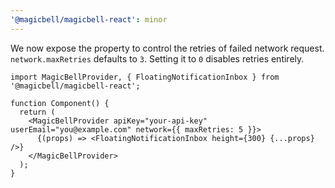 ```yaml
---
'@magicbell/magicbell-react': minor
---
```


We now expose the property to control the retries of failed network request.
`network.maxRetries` defaults to `3`. Setting it to `0` disables retries entirely.

```tsx
import MagicBellProvider, { FloatingNotificationInbox } from '@magicbell/magicbell-react';

function Component() {
  return (
    <MagicBellProvider apiKey="your-api-key" userEmail="you@example.com" network={{ maxRetries: 5 }}>
      {(props) => <FloatingNotificationInbox height={300} {...props} />}
    </MagicBellProvider>
  );
}
```
